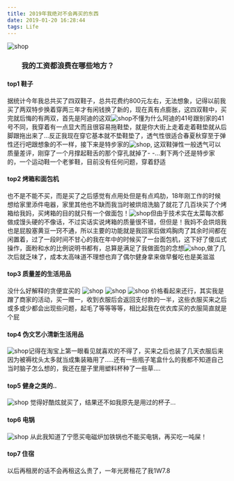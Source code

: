 ```yaml
---
title: 2019年我绝对不会再买的东西
date: 2019-01-20 16:28:44
tags: Life
---
```


![shop](shop/shop.png)
### &emsp;&emsp;我的工资都浪费在哪些地方？

#### top1 鞋子

据统计今年我总共买了四双鞋子，总共花费约800元左右，无法想象，记得以前我买了两双特步换着穿两三年才有闲钱换了新的，现在真有点膨胀，这四双鞋中，买完就后悔的有两双，首先是阿迪的这双![shop](shop/a.png)不懂为什么阿迪的41号跟别家的41号不同，我穿着有一点显大而且很容易拖鞋垫，就是你大街上走着走着鞋垫就从后脚跟拖出来了...反正我现在穿它基本就不垫鞋垫了，透气性很适合春夏秋穿至于弹性还行吧跟想象的不一样，接下来是特步家的![shop](shop/t.png),
这双鞋弹性一般透气可以质量差评，刚穿了一个月撑起鞋舌的那个穿孔就掉了- -...剩下两个还是特步家的，一个运动鞋一个老爹鞋，目前没有任何问题，穿着舒适

#### top2 烤箱和面包机

也不是不能不买，而是买了之后感觉有点用处但是有点鸡肋，18年刚工作的时候想给家里添件电器，家里其他也不缺而我当时被烘焙洗脑了就花了几百块买了个烤箱给我妈，买烤箱的目的就只有一个做面包！![shop](shop/kao.png)但由于技术实在太菜每次都做成馒头硬的不像话，不过实话实说烤箱的质量很不错，但但是！我妈不会烘焙我也是屁股塞黄豆一窍不通，所以主要的功能就是我回家后做鸡胸肉了其余时间都在闲置着，过了一段时间不甘心的我在年中的时候买了一台面包机，这下好了傻瓜式操作，面粉和水的比例说明书都有，总算是满足了我做面包的念想![shop](shop/mian.png),做了几次后就乏味了，成本太高味道不理想也弃了偶尔健身拿来做早餐吃也是美滋滋

#### top3 质量差的生活用品

没什么好解释的贪便宜买的
![shop](shop/yi1.png)
![shop](shop/yi2.png)
![shop](shop/yi3.png)
价格看起来还行，其实我是蹭了商家的活动，买一赠一，收到衣服后会返回支付款的一半，这些衣服买来之后或多或少都会出现些问题，起毛了等等等等，相比起我在优衣库买的衣服简直就是个屁

#### top4 伪文艺小清新生活用品

![shop](shop/lan.png)记得在淘宝上第一眼看见就喜欢的不得了，买来之后也装了几天衣服后来因为被褥枕头太多就当成集装箱用了.....还有一些瓶子笔盒什么的我都不知道自己当时脑子怎么想的，我还在屋子里用塑料杯种了一些草....

#### top5 健身之类的..

![shop](shop/bei.png)
觉得好酷炫就买了，结果还不如我原先是用过的杯子...

#### top6 电锅

![shop](shop/guo.png)
从此我知道了宁愿买电磁炉加铁锅也不能买电锅，再买吃一吨屎！

#### top7 住宿

以后再租房的话不会再租这么贵了，一年光房租花了我1W7.8